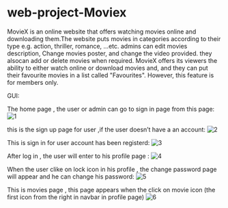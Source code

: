 # web-project-Moviex
MovieX is an online website that offers watching movies online and downloading them.The website puts movies in categories according to their type e.g. action, thriller, romance, ...etc. admins can edit movies description, Change  movies poster, and change the video provided. they alsocan add or delete movies when required. MovieX offers its viewers the ability to either watch online or download movies and, and they can put their favourite movies in a list called "Favourites". However, this feature is for members only.

GUI:

The home page , the user or admin can go to sign in page from this page:
![1](https://user-images.githubusercontent.com/107058107/232050341-a45ce201-efe0-4012-b369-e4a48bcb60db.png)

this is the sign up page for user ,if the user doesn’t have a an account:
![2](https://user-images.githubusercontent.com/107058107/232050765-54b3b53a-978b-4ee4-bd10-f96cafe8a41c.png)

This is sign in for user  account has been registerd:
![3](https://user-images.githubusercontent.com/107058107/232050906-c8f3cb46-e9c7-4eff-9c52-3cd73e59e690.png)

After log in , the user will enter to his profile page :
![4](https://user-images.githubusercontent.com/107058107/232051217-9787a9cf-db21-4d87-969e-bed43ed8438a.png)

When the user clike on lock icon in his profile , the change password page will appear and he can change his password:
![5](https://user-images.githubusercontent.com/107058107/232051491-dfa02706-0125-4465-8248-b98823c56458.png)

This is movies page , this page appears when the click on movie icon (the first icon from the right in navbar  in profile page)
![6](https://user-images.githubusercontent.com/107058107/232052578-2f8a7fd4-e44b-470c-8d9c-015807dba0df.png)

